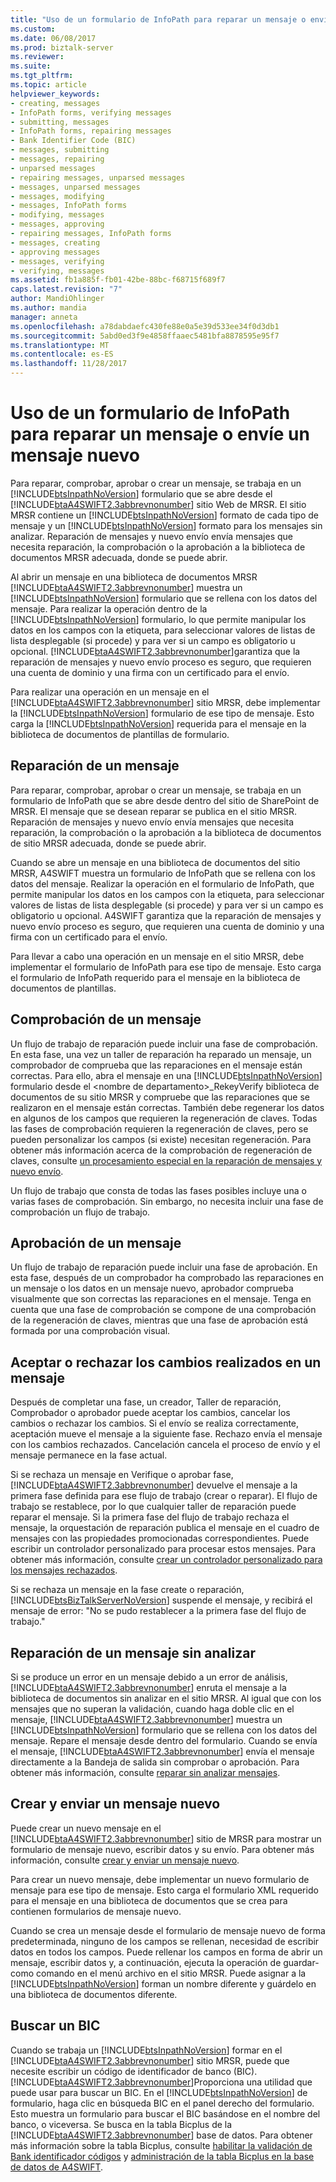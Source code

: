 ```yaml
---
title: "Uso de un formulario de InfoPath para reparar un mensaje o envíe un mensaje nuevo | Documentos de Microsoft"
ms.custom: 
ms.date: 06/08/2017
ms.prod: biztalk-server
ms.reviewer: 
ms.suite: 
ms.tgt_pltfrm: 
ms.topic: article
helpviewer_keywords:
- creating, messages
- InfoPath forms, verifying messages
- submitting, messages
- InfoPath forms, repairing messages
- Bank Identifier Code (BIC)
- messages, submitting
- messages, repairing
- unparsed messages
- repairing messages, unparsed messages
- messages, unparsed messages
- messages, modifying
- messages, InfoPath forms
- modifying, messages
- messages, approving
- repairing messages, InfoPath forms
- messages, creating
- approving messages
- messages, verifying
- verifying, messages
ms.assetid: fb1a885f-fb01-42be-88bc-f68715f689f7
caps.latest.revision: "7"
author: MandiOhlinger
ms.author: mandia
manager: anneta
ms.openlocfilehash: a78dabdaefc430fe88e0a5e39d533ee34f0d3db1
ms.sourcegitcommit: 5abd0ed3f9e4858ffaaec5481bfa8878595e95f7
ms.translationtype: MT
ms.contentlocale: es-ES
ms.lasthandoff: 11/28/2017
---
```

# <a name="using-an-infopath-form-to-repair-a-message-or-submit-a-new-message"></a>Uso de un formulario de InfoPath para reparar un mensaje o envíe un mensaje nuevo
Para reparar, comprobar, aprobar o crear un mensaje, se trabaja en un [!INCLUDE[btsInpathNoVersion](../../includes/btsinpathnoversion-md.md)] formulario que se abre desde el [!INCLUDE[btaA4SWIFT2.3abbrevnonumber](../../includes/btaa4swift2-3abbrevnonumber-md.md)] sitio Web de MRSR. El sitio MRSR contiene un [!INCLUDE[btsInpathNoVersion](../../includes/btsinpathnoversion-md.md)] formato de cada tipo de mensaje y un [!INCLUDE[btsInpathNoVersion](../../includes/btsinpathnoversion-md.md)] formato para los mensajes sin analizar. Reparación de mensajes y nuevo envío envía mensajes que necesita reparación, la comprobación o la aprobación a la biblioteca de documentos MRSR adecuada, donde se puede abrir.  
  
 Al abrir un mensaje en una biblioteca de documentos MRSR [!INCLUDE[btaA4SWIFT2.3abbrevnonumber](../../includes/btaa4swift2-3abbrevnonumber-md.md)] muestra un [!INCLUDE[btsInpathNoVersion](../../includes/btsinpathnoversion-md.md)] formulario que se rellena con los datos del mensaje. Para realizar la operación dentro de la [!INCLUDE[btsInpathNoVersion](../../includes/btsinpathnoversion-md.md)] formulario, lo que permite manipular los datos en los campos con la etiqueta, para seleccionar valores de listas de lista desplegable (si procede) y para ver si un campo es obligatorio u opcional. [!INCLUDE[btaA4SWIFT2.3abbrevnonumber](../../includes/btaa4swift2-3abbrevnonumber-md.md)]garantiza que la reparación de mensajes y nuevo envío proceso es seguro, que requieren una cuenta de dominio y una firma con un certificado para el envío.  
  
 Para realizar una operación en un mensaje en el [!INCLUDE[btaA4SWIFT2.3abbrevnonumber](../../includes/btaa4swift2-3abbrevnonumber-md.md)] sitio MRSR, debe implementar la [!INCLUDE[btsInpathNoVersion](../../includes/btsinpathnoversion-md.md)] formulario de ese tipo de mensaje. Esto carga la [!INCLUDE[btsInpathNoVersion](../../includes/btsinpathnoversion-md.md)] requerida para el mensaje en la biblioteca de documentos de plantillas de formulario.  
  
## <a name="repairing-a-message"></a>Reparación de un mensaje  
 Para reparar, comprobar, aprobar o crear un mensaje, se trabaja en un formulario de InfoPath que se abre desde dentro del sitio de SharePoint de MRSR. El mensaje que se desean reparar se publica en el sitio MRSR. Reparación de mensajes y nuevo envío envía mensajes que necesita reparación, la comprobación o la aprobación a la biblioteca de documentos de sitio MRSR adecuada, donde se puede abrir.  
  
 Cuando se abre un mensaje en una biblioteca de documentos del sitio MRSR, A4SWIFT muestra un formulario de InfoPath que se rellena con los datos del mensaje. Realizar la operación en el formulario de InfoPath, que permite manipular los datos en los campos con la etiqueta, para seleccionar valores de listas de lista desplegable (si procede) y para ver si un campo es obligatorio u opcional. A4SWIFT garantiza que la reparación de mensajes y nuevo envío proceso es seguro, que requieren una cuenta de dominio y una firma con un certificado para el envío.  
  
 Para llevar a cabo una operación en un mensaje en el sitio MRSR, debe implementar el formulario de InfoPath para ese tipo de mensaje. Esto carga el formulario de InfoPath requerido para el mensaje en la biblioteca de documentos de plantillas.  
  
## <a name="verifying-a-message"></a>Comprobación de un mensaje  
 Un flujo de trabajo de reparación puede incluir una fase de comprobación. En esta fase, una vez un taller de reparación ha reparado un mensaje, un comprobador de comprueba que las reparaciones en el mensaje están correctas. Para ello, abra el mensaje en una [!INCLUDE[btsInpathNoVersion](../../includes/btsinpathnoversion-md.md)] formulario desde el \<nombre de departamento\>_RekeyVerify biblioteca de documentos de su sitio MRSR y compruebe que las reparaciones que se realizaron en el mensaje están correctas. También debe regenerar los datos en algunos de los campos que requieren la regeneración de claves. Todas las fases de comprobación requieren la regeneración de claves, pero se pueden personalizar los campos (si existe) necesitan regeneración. Para obtener más información acerca de la comprobación de regeneración de claves, consulte [un procesamiento especial en la reparación de mensajes y nuevo envío](../../adapters-and-accelerators/accelerator-swift/special-processing-in-message-repair-and-new-submission.md).  
  
 Un flujo de trabajo que consta de todas las fases posibles incluye una o varias fases de comprobación. Sin embargo, no necesita incluir una fase de comprobación un flujo de trabajo.  
  
## <a name="approving-a-message"></a>Aprobación de un mensaje  
 Un flujo de trabajo de reparación puede incluir una fase de aprobación. En esta fase, después de un comprobador ha comprobado las reparaciones en un mensaje o los datos en un mensaje nuevo, aprobador comprueba visualmente que son correctas las reparaciones en el mensaje. Tenga en cuenta que una fase de comprobación se compone de una comprobación de la regeneración de claves, mientras que una fase de aprobación está formada por una comprobación visual.  
  
## <a name="accepting-or-rejecting-the-changes-to-a-message"></a>Aceptar o rechazar los cambios realizados en un mensaje  
 Después de completar una fase, un creador, Taller de reparación, Comprobador o aprobador puede aceptar los cambios, cancelar los cambios o rechazar los cambios. Si el envío se realiza correctamente, aceptación mueve el mensaje a la siguiente fase. Rechazo envía el mensaje con los cambios rechazados. Cancelación cancela el proceso de envío y el mensaje permanece en la fase actual.  
  
 Si se rechaza un mensaje en Verifique o aprobar fase, [!INCLUDE[btaA4SWIFT2.3abbrevnonumber](../../includes/btaa4swift2-3abbrevnonumber-md.md)] devuelve el mensaje a la primera fase definida para ese flujo de trabajo (crear o reparar). El flujo de trabajo se restablece, por lo que cualquier taller de reparación puede reparar el mensaje. Si la primera fase del flujo de trabajo rechaza el mensaje, la orquestación de reparación publica el mensaje en el cuadro de mensajes con las propiedades promocionadas correspondientes. Puede escribir un controlador personalizado para procesar estos mensajes. Para obtener más información, consulte [crear un controlador personalizado para los mensajes rechazados](../../adapters-and-accelerators/accelerator-swift/creating-a-custom-handler-for-rejected-messages.md).  
  
 Si se rechaza un mensaje en la fase create o reparación, [!INCLUDE[btsBizTalkServerNoVersion](../../includes/btsbiztalkservernoversion-md.md)] suspende el mensaje, y recibirá el mensaje de error: "No se pudo restablecer a la primera fase del flujo de trabajo."  
  
## <a name="repairing-an-unparsed-message"></a>Reparación de un mensaje sin analizar  
 Si se produce un error en un mensaje debido a un error de análisis, [!INCLUDE[btaA4SWIFT2.3abbrevnonumber](../../includes/btaa4swift2-3abbrevnonumber-md.md)] enruta el mensaje a la biblioteca de documentos sin analizar en el sitio MRSR. Al igual que con los mensajes que no superan la validación, cuando haga doble clic en el mensaje, [!INCLUDE[btaA4SWIFT2.3abbrevnonumber](../../includes/btaa4swift2-3abbrevnonumber-md.md)] muestra un [!INCLUDE[btsInpathNoVersion](../../includes/btsinpathnoversion-md.md)] formulario que se rellena con los datos del mensaje. Repare el mensaje desde dentro del formulario. Cuando se envía el mensaje, [!INCLUDE[btaA4SWIFT2.3abbrevnonumber](../../includes/btaa4swift2-3abbrevnonumber-md.md)] envía el mensaje directamente a la Bandeja de salida sin comprobar o aprobación. Para obtener más información, consulte [reparar sin analizar mensajes](../../adapters-and-accelerators/accelerator-swift/repairing-unparsed-messages.md).  
  
## <a name="creating-and-submitting-a-new-message"></a>Crear y enviar un mensaje nuevo  
 Puede crear un nuevo mensaje en el [!INCLUDE[btaA4SWIFT2.3abbrevnonumber](../../includes/btaa4swift2-3abbrevnonumber-md.md)] sitio de MRSR para mostrar un formulario de mensaje nuevo, escribir datos y su envío. Para obtener más información, consulte [crear y enviar un mensaje nuevo](../../adapters-and-accelerators/accelerator-swift/creating-and-submitting-a-new-message.md).  
  
 Para crear un nuevo mensaje, debe implementar un nuevo formulario de mensaje para ese tipo de mensaje. Esto carga el formulario XML requerido para el mensaje en una biblioteca de documentos que se crea para contienen formularios de mensaje nuevo.  
  
 Cuando se crea un mensaje desde el formulario de mensaje nuevo de forma predeterminada, ninguno de los campos se rellenan, necesidad de escribir datos en todos los campos. Puede rellenar los campos en forma de abrir un mensaje, escribir datos y, a continuación, ejecuta la operación de guardar-como comando en el menú archivo en el sitio MRSR. Puede asignar a la [!INCLUDE[btsInpathNoVersion](../../includes/btsinpathnoversion-md.md)] forman un nombre diferente y guárdelo en una biblioteca de documentos diferente.  
  
## <a name="looking-up-a-bic"></a>Buscar un BIC  
 Cuando se trabaja un [!INCLUDE[btsInpathNoVersion](../../includes/btsinpathnoversion-md.md)] formar en el [!INCLUDE[btaA4SWIFT2.3abbrevnonumber](../../includes/btaa4swift2-3abbrevnonumber-md.md)] sitio MRSR, puede que necesite escribir un código de identificador de banco (BIC). [!INCLUDE[btaA4SWIFT2.3abbrevnonumber](../../includes/btaa4swift2-3abbrevnonumber-md.md)]Proporciona una utilidad que puede usar para buscar un BIC. En el [!INCLUDE[btsInpathNoVersion](../../includes/btsinpathnoversion-md.md)] de formulario, haga clic en búsqueda BIC en el panel derecho del formulario. Esto muestra un formulario para buscar el BIC basándose en el nombre del banco, o viceversa. Se busca en la tabla Bicplus de la [!INCLUDE[btaA4SWIFT2.3abbrevnonumber](../../includes/btaa4swift2-3abbrevnonumber-md.md)] base de datos. Para obtener más información sobre la tabla Bicplus, consulte [habilitar la validación de Bank identificador códigos](../../adapters-and-accelerators/accelerator-swift/enabling-validation-of-bank-identifier-codes.md) y [administración de la tabla Bicplus en la base de datos de A4SWIFT](../../adapters-and-accelerators/accelerator-swift/managing-the-bicplus-table-in-the-a4swift-database.md).
